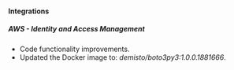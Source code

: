#### Integrations

##### AWS - Identity and Access Management
- Code functionality improvements.
- Updated the Docker image to: *demisto/boto3py3:1.0.0.1881666*.